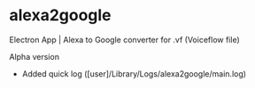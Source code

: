 # alexa2google

Electron App | Alexa to Google converter for .vf (Voiceflow file)

Alpha version

- Added quick log ([user]/Library/Logs/alexa2google/main.log)
